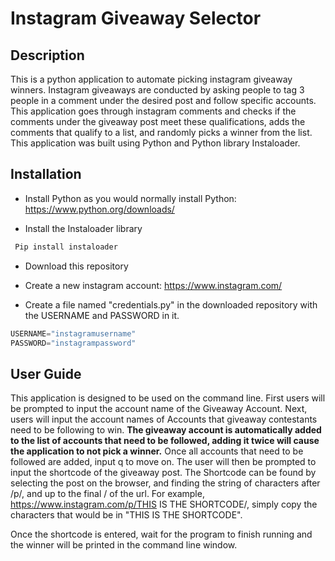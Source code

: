 # Instagram Giveaway Selector

## Description

This is a python application to automate picking instagram giveaway winners. Instagram giveaways are conducted by asking people to tag 3 people in a comment under the desired post and follow specific accounts. This application goes through instagram comments and checks if the comments under the giveaway post meet these qualifications, adds the comments that qualify to a list, and randomly picks a winner from the list. This application was built using Python and Python library Instaloader. 

## Installation

* Install Python as you would normally install Python: https://www.python.org/downloads/

* Install the Instaloader library

```bash
 Pip install instaloader
 ```

* Download this repository

* Create a new instagram account: https://www.instagram.com/

* Create a file named "credentials.py" in the downloaded repository with the USERNAME and PASSWORD in it.
```python
USERNAME="instagramusername"
PASSWORD="instagrampassword"
```

## User Guide

This application is designed to be used on the command line. First users will be prompted to input the account name of the Giveaway Account. Next, users will input the account names of Accounts that giveaway contestants need to be following to win. <b>The giveaway account is automatically added to the list of accounts that need to be followed, adding it twice will cause the application to not pick a winner.</b> Once all accounts that need to be followed are added, input q to move on. The user will then be prompted to input the shortcode of the giveaway post. The Shortcode can be found by selecting the post on the browser, and finding the string of characters after /p/, and up to the final / of the url. For example, https://www.instagram.com/p/THIS IS THE SHORTCODE/, simply copy the characters that would be in "THIS IS THE SHORTCODE". 

Once the shortcode is entered, wait for the program to finish running and the winner will be printed in the command line window. 